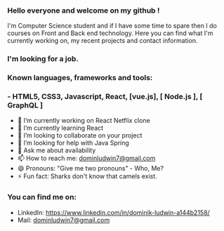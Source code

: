 ### Hello everyone and welcome on my github !
I'm Computer Science student and if I have some time to spare then I do courses on Front and Back end technology. 
Here you can find what I'm currently working on, my recent projects and contact information. 

### I'm looking for a job.

### Known languages, frameworks and tools: 
### - HTML5, CSS3, Javascript, React, [vue.js], [ Node.js ], [ GraphQL ] 

- 🔭 I’m currently working on React Netflix clone
- 🌱 I’m currently learning React
- 👯 I’m looking to collaborate on your project
- 🤔 I’m looking for help with Java Spring
- 💬 Ask me about availability
- 📫 How to reach me: dominludwin7@gmail.com
- 😄 Pronouns: "Give me two pronouns" - Who, Me?
- ⚡ Fun fact: Sharks don't know that camels exist.

### You can find me on:
- LinkedIn: https://www.linkedin.com/in/dominik-ludwin-a144b2158/
- Mail: dominludwin7@gmail.com
